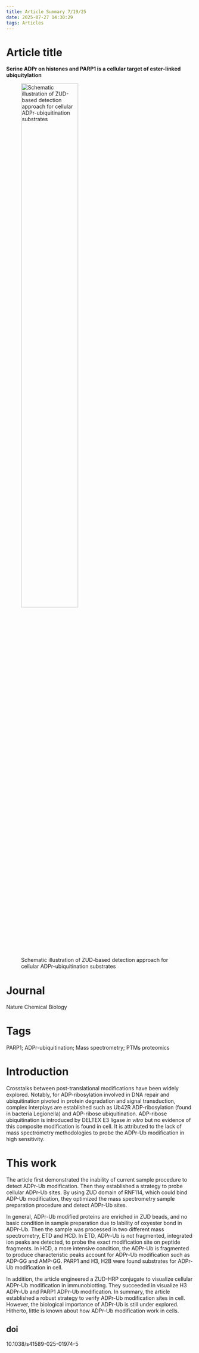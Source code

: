 ```yaml
---
title: Article Summary 7/19/25
date: 2025-07-27 14:30:29
tags: Articles
---
```




# Article title

**Serine ADPr on histones and PARP1 is a cellular target of ester-linked ubiquitylation**

<figure>
    <img src="image-20250727160503105.png" alt="Schematic illustration of ZUD-based detection approach for cellular ADPr-ubiquitination substrates" width="60%"/>
    <figcaption> Schematic illustration of ZUD-based detection approach for cellular ADPr-ubiquitination substrates </figcaption>
</figure>

# Journal

Nature Chemical Biology

# Tags

PARP1; ADPr-ubiquitination; Mass spectrometry; PTMs proteomics

<!--more-->

# Introduction

Crosstalks between post-translational modifications have been widely explored. Notably, for ADP-ribosylation involved in DNA repair and ubiquitination pivoted in protein degradation and signal transduction, complex interplays are established such as Ub42R ADP-ribosylation (found in bacteria Legionella) and ADP-ribose ubiquitination. ADP-ribose ubiquitination is introduced by DELTEX E3 ligase *in vitro* but no evidence of this composite modification is found in cell. It is attributed to the lack of mass spectrometry methodologies to probe the ADPr-Ub modification in high sensitivity.

# This work

The article first demonstrated the inability of current sample procedure to detect ADPr-Ub modification. Then they established a strategy to probe cellular ADPr-Ub sites. By using ZUD domain of RNF114, which could bind ADP-Ub modification, they optimized the mass spectrometry sample preparation procedure and detect ADPr-Ub sites.

In general, ADPr-Ub modified proteins are enriched in ZUD beads, and no basic condition in sample preparation due to lability of oxyester bond in ADPr-Ub. Then the sample was processed in two different mass spectrometry, ETD and HCD. In ETD, ADPr-Ub is not fragmented, integrated ion peaks are detected, to probe the exact modification site on peptide fragments. In HCD, a more intensive condition, the ADPr-Ub is fragmented to produce characteristic peaks account for ADPr-Ub modification such as ADP-GG and AMP-GG. PARP1 and H3, H2B were found substrates for ADPr-Ub modification in cell.

In addition, the article engineered a ZUD-HRP conjugate to visualize cellular ADPr-Ub modification in immunoblotting. They succeeded in visualize H3 ADPr-Ub and PARP1 ADPr-Ub modification. In summary, the article established a robust strategy to verify ADPr-Ub modification sites in cell. However, the biological importance of ADPr-Ub is still under explored. Hitherto, little is known about how ADPr-Ub modification work in cells.

## doi

10.1038/s41589-025-01974-5



